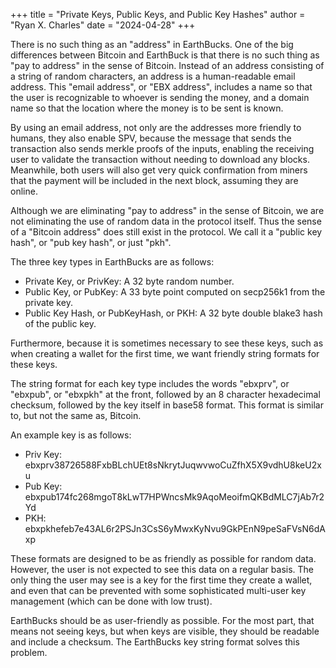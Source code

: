 +++
title = "Private Keys, Public Keys, and Public Key Hashes"
author = "Ryan X. Charles"
date = "2024-04-28"
+++

There is no such thing as an "address" in EarthBucks. One of the big differences
between Bitcoin and EarthBuck is that there is no such thing as "pay to address"
in the sense of Bitcoin. Instead of an address consisting of a string of random
characters, an address is a human-readable email address. This "email address",
or "EBX address", includes a name so that the user is recognizable to whoever is
sending the money, and a domain name so that the location where the money is to
be sent is known.

By using an email address, not only are the addresses more friendly to humans,
they also enable SPV, because the message that sends the transaction also sends
merkle proofs of the inputs, enabling the receiving user to validate the
transaction without needing to download any blocks. Meanwhile, both users will
also get very quick confirmation from miners that the payment will be included
in the next block, assuming they are online.

Although we are eliminating "pay to address" in the sense of Bitcoin, we are not
eliminating the use of random data in the protocol itself. Thus the sense of a
"Bitcoin address" does still exist in the protocol. We call it a "public key
hash", or "pub key hash", or just "pkh".

The three key types in EarthBucks are as follows:

- Private Key, or PrivKey: A 32 byte random number.
- Public Key, or PubKey: A 33 byte point computed on secp256k1 from the private
  key.
- Public Key Hash, or PubKeyHash, or PKH: A 32 byte double blake3 hash of the
  public key.

Furthermore, because it is sometimes necessary to see these keys, such as when
creating a wallet for the first time, we want friendly string formats for these
keys.

The string format for each key type includes the words "ebxprv", or "ebxpub", or
"ebxpkh" at the front, followed by an 8 character hexadecimal checksum, followed
by the key itself in base58 format. This format is similar to, but not the same
as, Bitcoin.

An example key is as follows:

- Priv Key: ebxprv38726588FxbBLchUEt8sNkrytJuqwvwoCuZfhX5X9vdhU8keU2xu
- Pub Key: ebxpub174fc268mgoT8kLwT7HPWncsMk9AqoMeoifmQKBdMLC7jAb7r2Yd
- PKH: ebxpkhefeb7e43AL6r2PSJn3CsS6yMwxKyNvu9GkPEnN9peSaFVsN6dAxp

These formats are designed to be as friendly as possible for random data.
However, the user is not expected to see this data on a regular basis. The only
thing the user may see is a key for the first time they create a wallet, and
even that can be prevented with some sophisticated multi-user key management
(which can be done with low trust).

EarthBucks should be as user-friendly as possible. For the most part, that means
not seeing keys, but when keys are visible, they should be readable and include
a checksum. The EarthBucks key string format solves this problem.
